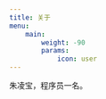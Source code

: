 ```yaml
---
title: 关于
menu:
    main: 
        weight: -90
        params:
            icon: user
---
```


朱凌宝，程序员一名。